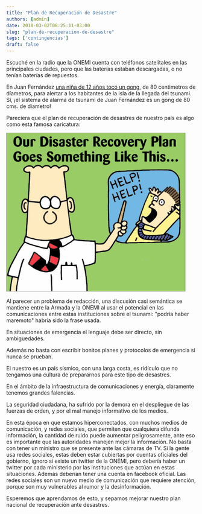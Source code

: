 ```yaml
---
title: "Plan de Recuperación de Desastre"
authors: [admin]
date: 2010-03-02T08:25:11-03:00
slug: "plan-de-recuperacion-de-desastre"
tags: ['contingencias']
draft: false
---
```

 Escuché en la radio que la ONEMI cuenta con teléfonos satelitales en las
principales ciudades, pero que las baterías estaban descargadas, o no
tenían baterías de repuestos.

En Juan Fernández [una niña de 12 años tocó un gong](http://www.google.com/hostednews/epa/article/ALeqM5iDOMz9QI_lpMpxs8xDCgXBBys_GA),
de 80 centimetros de díametros, para alertar a los habitantes de la isla
de la llegada del tsunami. Sí, ¡el sistema de alarma de tsunami de Juan
Fernández es un gong de 80 cms. de diametro!

Pareciera que el plan de recuperación de desastres de nuestro país es
algo como esta famosa caricatura:

![our-disaster-recovery-plan.png](our-disaster-recovery-plan.png)

Al parecer un problema de redacción, una discusión casi semántica se
mantiene entre la Armada y la ONEMI al usar el potencial en las
comunicaciones entre estas instituciones sobre el tsunami: "podría
haber maremoto" habría sido la frase usada.

En situaciones de emergencia el lenguaje debe ser directo, sin
ambiguedades.

Además no basta con escribir bonitos planes y protocolos de emergencia
si nunca se prueban.

El nuestro es un país sísmico, con una larga costa, es ridículo que no
tengamos una cultura de prepararnos para este tipo de desastres.

En el ámbito de la infraestructura de comunicaciones y energía,
claramente tenemos grandes falencias.

La seguridad ciudadana, ha sufrido por la demora en el despliegue de las
fuerzas de orden, y por el mal manejo informativo de los medios.

En esta época en que estamos hiperconectados, con muchos medios de
comunicación, y redes sociales, que permiten que cualquiera difunda
información, la cantidad de ruido puede aumentar peligrosamente, ante
eso es importante que las autoridades manejen mejor la información. No
basta con tener un ministro que se presente ante las cámaras de TV. Si
la gente usa redes sociales, estas deben estar cubiertas por cuentas
oficiales del gobierno, ignoro si existe un twitter de la ONEMI, pero
debería haber un twitter por cada ministerio por las instituciones que
actúan en estas situaciones. Además deberían tener una cuenta en
facebook oficial. Las redes sociales son un nuevo medio de comunicación
que requiere atención, porque son muy vulnerables al rumor y la
desinformación.

Esperemos que aprendamos de esto, y sepamos mejorar nuestro plan
nacional de recuperación ante desastres.
